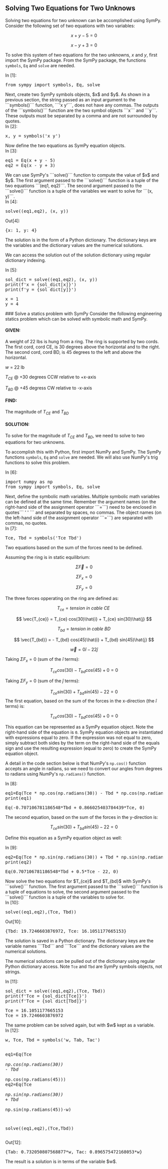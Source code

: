 
## Solving Two Equations for Two Unknows
Solving two equations for two unknown can be accomplished using SymPy. Consider the following set of two equations with two variables:

$$ x + y - 5 = 0 $$

$$ x - y + 3 = 0 $$

To solve this system of two equations for the two unknowns, $x$ and $y$, first import the SymPy package. From the SymPy package, the functions ```symbols```, ```Eq``` and ```solve``` are needed.
<div class="cell border-box-sizing code_cell rendered">
<div class="input">
<div class="prompt input_prompt">In&nbsp;[1]:</div>
<div class="inner_cell">
    <div class="input_area">
<div class=" highlight hl-ipython3"><pre><span></span><span class="kn">from</span> <span class="nn">sympy</span> <span class="kn">import</span> <span class="n">symbols</span><span class="p">,</span> <span class="n">Eq</span><span class="p">,</span> <span class="n">solve</span>
</pre></div>

</div>
</div>
</div>

</div>
Next, create two SymPy symbols objects, $x$ and $y$. As shown in a previous section, the string passed as an input argument to the ```symbols()``` function, ```'x y'```, does not have any commas. The outputs of the ```symbols()``` function are the two symbol objects ```x``` and ```y```. These outputs must be separated by a comma and are not surrounded by quotes.
<div class="cell border-box-sizing code_cell rendered">
<div class="input">
<div class="prompt input_prompt">In&nbsp;[2]:</div>
<div class="inner_cell">
    <div class="input_area">
<div class=" highlight hl-ipython3"><pre><span></span><span class="n">x</span><span class="p">,</span> <span class="n">y</span> <span class="o">=</span> <span class="n">symbols</span><span class="p">(</span><span class="s1">&#39;x y&#39;</span><span class="p">)</span>
</pre></div>

</div>
</div>
</div>

</div>
Now define the two equations as SymPy equation objects.
<div class="cell border-box-sizing code_cell rendered">
<div class="input">
<div class="prompt input_prompt">In&nbsp;[3]:</div>
<div class="inner_cell">
    <div class="input_area">
<div class=" highlight hl-ipython3"><pre><span></span><span class="n">eq1</span> <span class="o">=</span> <span class="n">Eq</span><span class="p">(</span><span class="n">x</span> <span class="o">+</span> <span class="n">y</span> <span class="o">-</span> <span class="mi">5</span><span class="p">)</span>
<span class="n">eq2</span> <span class="o">=</span> <span class="n">Eq</span><span class="p">(</span><span class="n">x</span> <span class="o">-</span> <span class="n">y</span> <span class="o">+</span> <span class="mi">3</span><span class="p">)</span>
</pre></div>

</div>
</div>
</div>

</div>
We can use SymPy's ```solve()``` function to compute the value of $x$ and $y$. The first argument passed to the ```solve()``` function is a tuple of the two equations ```(eq1, eq2)```. The second argument passed to the ```solve()``` function is a tuple of the variables we want to solve for ```(x, y)```.
<div class="cell border-box-sizing code_cell rendered">
<div class="input">
<div class="prompt input_prompt">In&nbsp;[4]:</div>
<div class="inner_cell">
    <div class="input_area">
<div class=" highlight hl-ipython3"><pre><span></span><span class="n">solve</span><span class="p">((</span><span class="n">eq1</span><span class="p">,</span><span class="n">eq2</span><span class="p">),</span> <span class="p">(</span><span class="n">x</span><span class="p">,</span> <span class="n">y</span><span class="p">))</span>
</pre></div>

</div>
</div>
</div>

<div class="output_wrapper">
<div class="output">


<div class="output_area">

<div class="prompt output_prompt">Out[4]:</div>




<div class="output_text output_subarea output_execute_result">
<pre>{x: 1, y: 4}</pre>
</div>

</div>

</div>
</div>

</div>
The solution is in the form of a Python dictionary. The dictionary keys are the variables and the dictionary values are the numerical solutions. 

We can access the solution out of the solution dictionary using regular dictionary indexing.
<div class="cell border-box-sizing code_cell rendered">
<div class="input">
<div class="prompt input_prompt">In&nbsp;[5]:</div>
<div class="inner_cell">
    <div class="input_area">
<div class=" highlight hl-ipython3"><pre><span></span><span class="n">sol_dict</span> <span class="o">=</span> <span class="n">solve</span><span class="p">((</span><span class="n">eq1</span><span class="p">,</span><span class="n">eq2</span><span class="p">),</span> <span class="p">(</span><span class="n">x</span><span class="p">,</span> <span class="n">y</span><span class="p">))</span>
<span class="nb">print</span><span class="p">(</span><span class="sa">f</span><span class="s1">&#39;x = </span><span class="si">{</span><span class="n">sol_dict</span><span class="p">[</span><span class="n">x</span><span class="p">]</span><span class="si">}</span><span class="s1">&#39;</span><span class="p">)</span>
<span class="nb">print</span><span class="p">(</span><span class="sa">f</span><span class="s1">&#39;y = </span><span class="si">{</span><span class="n">sol_dict</span><span class="p">[</span><span class="n">y</span><span class="p">]</span><span class="si">}</span><span class="s1">&#39;</span><span class="p">)</span>
</pre></div>

</div>
</div>
</div>

<div class="output_wrapper">
<div class="output">


<div class="output_area">

<div class="prompt"></div>


<div class="output_subarea output_stream output_stdout output_text">
<pre>x = 1
y = 4
</pre>
</div>
</div>

</div>
</div>

</div>
### Solve a statics problem with SymPy
Consider the following engineering statics problem which can be solved with symbolic math and SymPy.

#### GIVEN:

A weight of 22 lbs is hung from a ring. The ring is supported by two cords. The first cord, cord CE, is 30 degrees above the horizontal and to the right. The second cord, cord BD, is 45 degrees to the left and above the horizontal. 

$w$ = 22 lb

$T_{CE}$ @ +30 degrees CCW relative to +x-axis

$T_{BD}$ @ +45 degress CW relative to -x-axis

#### FIND:

The magnitude of $T_{CE}$ and $T_{BD}$ 
#### SOLUTION:

To solve for the magnitude of $T_{CE}$ and $T_{BD}$, we need to solve to two equations for two unknowns.

To accomplish this with Python, first import NumPy and SymPy.  The SymPy functions ```symbols```, ```Eq``` and ```solve``` are needed. We will also use NumPy's trig functions to solve this problem.
<div class="cell border-box-sizing code_cell rendered">
<div class="input">
<div class="prompt input_prompt">In&nbsp;[6]:</div>
<div class="inner_cell">
    <div class="input_area">
<div class=" highlight hl-ipython3"><pre><span></span><span class="kn">import</span> <span class="nn">numpy</span> <span class="k">as</span> <span class="nn">np</span>
<span class="kn">from</span> <span class="nn">sympy</span> <span class="kn">import</span> <span class="n">symbols</span><span class="p">,</span> <span class="n">Eq</span><span class="p">,</span> <span class="n">solve</span>
</pre></div>

</div>
</div>
</div>

</div>
Next, define the symbolic math variables. Multiple symbolic math variables can be defined at the same time. Remember the argument names (on the right-hand side of the assignment operator ```=```) need to be enclosed in quotes``` '  ' ``` and separated by spaces, no commas. The object names (on the left-hand side of the assignment operator ```=```) are separated with commas, no quotes.
<div class="cell border-box-sizing code_cell rendered">
<div class="input">
<div class="prompt input_prompt">In&nbsp;[7]:</div>
<div class="inner_cell">
    <div class="input_area">
<div class=" highlight hl-ipython3"><pre><span></span><span class="n">Tce</span><span class="p">,</span> <span class="n">Tbd</span> <span class="o">=</span> <span class="n">symbols</span><span class="p">(</span><span class="s1">&#39;Tce Tbd&#39;</span><span class="p">)</span>
</pre></div>

</div>
</div>
</div>

</div>
Two equations based on the sum of the forces need to be defined. 

Assuming the ring is in static equilibrium:

$$ \Sigma \vec{F} = 0 $$

$$ \Sigma F_{x} = 0 $$

$$ \Sigma F_{y} = 0 $$

The three forces opperating on the ring are defined as:

$$ {T_{ce}} = tension \ in \ cable \ CE \ $$

$$ \vec{T_{ce}} = T_{ce} cos(30)\hat{i} + T_{ce} sin(30)\hat{j} $$

$$ {T_{bd}} = tension \ in \ cable \ BD $$

$$ \vec{T_{bd}} = - T_{bd} cos(45)\hat{i} + T_{bd} sin(45)\hat{j} $$

$$ \vec{w} = 0 \hat{i} - 22 \hat{j} $$

Taking $\Sigma F_{x} = 0$ (sum of the $\hat{i}$ terms):

$$ T_{ce} cos(30) - T_{bd} cos(45) + 0 = 0 $$

Taking $\Sigma F_{y} = 0$ (sum of the $\hat{j}$ terms):

$$ T_{ce} sin(30) + T_{bd} sin(45) - 22 = 0 $$
The first equation, based on the sum of the forces in the x-direction (the $\hat{i}$ terms) is:

$$ T_{ce} cos(30) - T_{bd} cos(45) + 0 = 0 $$

This equation can be represented as a SymPy equation object. Note the right-hand side of the equation is ```0```. SymPy equation objects are instantiated with expressions equal to zero. If the expression was not equal to zero, simply subtract both sides by the term on the right-hand side of the equals sign and use the resulting expression (equal to zero) to create the SymPy equation object.

A detail in the code section below is that NumPy's ```np.cos()``` function accepts an angle in radians, so we need to convert our angles from degrees to radians using NumPy's ```np.radians()``` function.
<div class="cell border-box-sizing code_cell rendered">
<div class="input">
<div class="prompt input_prompt">In&nbsp;[8]:</div>
<div class="inner_cell">
    <div class="input_area">
<div class=" highlight hl-ipython3"><pre><span></span><span class="n">eq1</span><span class="o">=</span><span class="n">Eq</span><span class="p">(</span><span class="n">Tce</span> <span class="o">*</span> <span class="n">np</span><span class="o">.</span><span class="n">cos</span><span class="p">(</span><span class="n">np</span><span class="o">.</span><span class="n">radians</span><span class="p">(</span><span class="mi">30</span><span class="p">))</span> <span class="o">-</span> <span class="n">Tbd</span> <span class="o">*</span> <span class="n">np</span><span class="o">.</span><span class="n">cos</span><span class="p">(</span><span class="n">np</span><span class="o">.</span><span class="n">radians</span><span class="p">(</span><span class="mi">45</span><span class="p">)))</span>
<span class="nb">print</span><span class="p">(</span><span class="n">eq1</span><span class="p">)</span>
</pre></div>

</div>
</div>
</div>

<div class="output_wrapper">
<div class="output">


<div class="output_area">

<div class="prompt"></div>


<div class="output_subarea output_stream output_stdout output_text">
<pre>Eq(-0.707106781186548*Tbd + 0.866025403784439*Tce, 0)
</pre>
</div>
</div>

</div>
</div>

</div>
The second equation, based on the sum of the forces in the y-direction is:

$$ T_{ce} sin(30) + T_{bd} sin(45) - 22 = 0 $$

Define this equation as a SymPy equation object as well:
<div class="cell border-box-sizing code_cell rendered">
<div class="input">
<div class="prompt input_prompt">In&nbsp;[9]:</div>
<div class="inner_cell">
    <div class="input_area">
<div class=" highlight hl-ipython3"><pre><span></span><span class="n">eq2</span><span class="o">=</span><span class="n">Eq</span><span class="p">(</span><span class="n">Tce</span> <span class="o">*</span> <span class="n">np</span><span class="o">.</span><span class="n">sin</span><span class="p">(</span><span class="n">np</span><span class="o">.</span><span class="n">radians</span><span class="p">(</span><span class="mi">30</span><span class="p">))</span> <span class="o">+</span> <span class="n">Tbd</span> <span class="o">*</span> <span class="n">np</span><span class="o">.</span><span class="n">sin</span><span class="p">(</span><span class="n">np</span><span class="o">.</span><span class="n">radians</span><span class="p">(</span><span class="mi">45</span><span class="p">))</span><span class="o">-</span><span class="mi">22</span><span class="p">)</span>
<span class="nb">print</span><span class="p">(</span><span class="n">eq2</span><span class="p">)</span>
</pre></div>

</div>
</div>
</div>

<div class="output_wrapper">
<div class="output">


<div class="output_area">

<div class="prompt"></div>


<div class="output_subarea output_stream output_stdout output_text">
<pre>Eq(0.707106781186548*Tbd + 0.5*Tce - 22, 0)
</pre>
</div>
</div>

</div>
</div>

</div>
Now solve the two equations for $T_{ce}$ and $T_{bd}$ with SymPy's ```solve()``` function. The first argument passed to the ```solve()``` function is a tuple of equations to solve, the second argument passed to the ```solve()``` function is a tuple of the variables to solve for.
<div class="cell border-box-sizing code_cell rendered">
<div class="input">
<div class="prompt input_prompt">In&nbsp;[10]:</div>
<div class="inner_cell">
    <div class="input_area">
<div class=" highlight hl-ipython3"><pre><span></span><span class="n">solve</span><span class="p">((</span><span class="n">eq1</span><span class="p">,</span><span class="n">eq2</span><span class="p">),(</span><span class="n">Tce</span><span class="p">,</span> <span class="n">Tbd</span><span class="p">))</span>
</pre></div>

</div>
</div>
</div>

<div class="output_wrapper">
<div class="output">


<div class="output_area">

<div class="prompt output_prompt">Out[10]:</div>




<div class="output_text output_subarea output_execute_result">
<pre>{Tbd: 19.7246603876972, Tce: 16.1051177665153}</pre>
</div>

</div>

</div>
</div>

</div>
The solution is saved in a Python dictionary. The dictionary keys are the variable names ```Tbd``` and ```Tce``` and the dictionary values are the numerical solutions. 

The numerical solutions can be pulled out of the dictionary using regular Python dictionary access. Note ```Tce``` and ```Tbd``` are SymPy symbols objects, not strings.
<div class="cell border-box-sizing code_cell rendered">
<div class="input">
<div class="prompt input_prompt">In&nbsp;[11]:</div>
<div class="inner_cell">
    <div class="input_area">
<div class=" highlight hl-ipython3"><pre><span></span><span class="n">sol_dict</span> <span class="o">=</span> <span class="n">solve</span><span class="p">((</span><span class="n">eq1</span><span class="p">,</span><span class="n">eq2</span><span class="p">),(</span><span class="n">Tce</span><span class="p">,</span> <span class="n">Tbd</span><span class="p">))</span>
<span class="nb">print</span><span class="p">(</span><span class="sa">f</span><span class="s1">&#39;Tce = </span><span class="si">{</span><span class="n">sol_dict</span><span class="p">[</span><span class="n">Tce</span><span class="p">]</span><span class="si">}</span><span class="s1">&#39;</span><span class="p">)</span>
<span class="nb">print</span><span class="p">(</span><span class="sa">f</span><span class="s1">&#39;Tce = </span><span class="si">{</span><span class="n">sol_dict</span><span class="p">[</span><span class="n">Tbd</span><span class="p">]</span><span class="si">}</span><span class="s1">&#39;</span><span class="p">)</span>
</pre></div>

</div>
</div>
</div>

<div class="output_wrapper">
<div class="output">


<div class="output_area">

<div class="prompt"></div>


<div class="output_subarea output_stream output_stdout output_text">
<pre>Tce = 16.1051177665153
Tce = 19.7246603876972
</pre>
</div>
</div>

</div>
</div>

</div>
The same problem can be solved again, but with $w$ kept as a variable.
<div class="cell border-box-sizing code_cell rendered">
<div class="input">
<div class="prompt input_prompt">In&nbsp;[12]:</div>
<div class="inner_cell">
    <div class="input_area">
<div class=" highlight hl-ipython3"><pre><span></span><span class="n">w</span><span class="p">,</span> <span class="n">Tce</span><span class="p">,</span> <span class="n">Tbd</span> <span class="o">=</span> <span class="n">symbols</span><span class="p">(</span><span class="s1">&#39;w, Tab, Tac&#39;</span><span class="p">)</span>

<span class="n">eq1</span><span class="o">=</span><span class="n">Eq</span><span class="p">(</span><span class="n">Tce</span> <span class="o">*</span> <span class="n">np</span><span class="o">.</span><span class="n">cos</span><span class="p">(</span><span class="n">np</span><span class="o">.</span><span class="n">radians</span><span class="p">(</span><span class="mi">30</span><span class="p">))</span> <span class="o">-</span> <span class="n">Tbd</span> <span class="o">*</span> <span class="n">np</span><span class="o">.</span><span class="n">cos</span><span class="p">(</span><span class="n">np</span><span class="o">.</span><span class="n">radians</span><span class="p">(</span><span class="mi">45</span><span class="p">)))</span>
<span class="n">eq2</span><span class="o">=</span><span class="n">Eq</span><span class="p">(</span><span class="n">Tce</span> <span class="o">*</span> <span class="n">np</span><span class="o">.</span><span class="n">sin</span><span class="p">(</span><span class="n">np</span><span class="o">.</span><span class="n">radians</span><span class="p">(</span><span class="mi">30</span><span class="p">))</span> <span class="o">+</span> <span class="n">Tbd</span> <span class="o">*</span> <span class="n">np</span><span class="o">.</span><span class="n">sin</span><span class="p">(</span><span class="n">np</span><span class="o">.</span><span class="n">radians</span><span class="p">(</span><span class="mi">45</span><span class="p">))</span><span class="o">-</span><span class="n">w</span><span class="p">)</span>

<span class="n">solve</span><span class="p">((</span><span class="n">eq1</span><span class="p">,</span><span class="n">eq2</span><span class="p">),(</span><span class="n">Tce</span><span class="p">,</span><span class="n">Tbd</span><span class="p">))</span>
</pre></div>

</div>
</div>
</div>

<div class="output_wrapper">
<div class="output">


<div class="output_area">

<div class="prompt output_prompt">Out[12]:</div>




<div class="output_text output_subarea output_execute_result">
<pre>{Tab: 0.732050807568877*w, Tac: 0.896575472168053*w}</pre>
</div>

</div>

</div>
</div>

</div>
The result is a solution is in terms of the variable $w$. 
 

